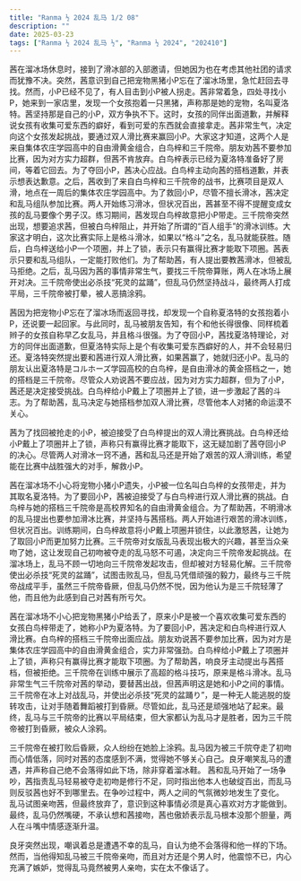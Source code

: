 ```yaml
---
title: "Ranma ½ 2024 乱马 1/2 08"
description: ""
date: 2025-03-23
tags: ["Ranma ½ 2024 乱马 ½", "Ranma ½ 2024", "202410"]
---
```


茜在溜冰场休息时，接到了滑冰部的入部邀请，但她因为也在考虑其他社团的请求而犹豫不决。突然，茜意识到自己把宠物黑猪小P忘在了溜冰场里，急忙赶回去寻找。然而，小P已经不见了，有人目击到小P被人拐走。茜非常着急，四处寻找小P，她来到一家店里，发现一个女孩抱着一只黑猪，声称那是她的宠物，名叫夏洛特。茜坚持那是自己的小P，双方争执不下。这时，女孩的同伴出面道歉，并解释说女孩有收集可爱东西的癖好，看到可爱的东西就会直接拿走。茜非常生气，决定向这个女孩发起挑战，要通过双人滑比赛来赢回小P。大家这才知道，这两个人是来自集体农庄学园高中的自由滑黄金组合，白鸟梓和三千院帝。朋友劝茜不要参加比赛，因为对方实力超群，但茜不肯放弃。白鸟梓表示已经为夏洛特准备好了房间，等着它回去。为了夺回小P，茜决心应战。白鸟梓主动向茜的搭档道歉，并表示想表达歉意。之后，茜收到了来自白鸟梓和三千院帝的战书，比赛项目是双人滑，地点在一周后的集体农庄学园高中。为了救回小P，尽管不擅长滑冰，茜决定和乱马组队参加比赛。两人开始练习滑冰，但状况百出，茜甚至不得不提醒变成女孩的乱马要像个男子汉。练习期间，茜发现白鸟梓故意把小P带走。三千院帝突然出现，想要追求茜，但被白鸟梓阻止，并开始了所谓的“百人组手”的滑冰训练。大家这才明白，这次比赛实际上是格斗滑冰，如果以“格斗”之名，乱马就能获胜。随后，白鸟梓送给小P一个项圈，并上了锁，表示只有赢得比赛才能取下项圈。茜表示只要和乱马组队，一定能打败他们。为了帮助茜，有人提出要教茜滑冰，但被乱马拒绝。之后，乱马因为茜的事情非常生气，要找三千院帝算账，两人在冰场上展开对决。三千院帝使出必杀技“死灵的盆踊”，但乱马仍然坚持战斗，最终两人打成平局，三千院帝被打晕，被人恶搞涂鸦。

茜因为把宠物小P忘在了溜冰场而返回寻找，却发现一个自称夏洛特的女孩抱着小P，还说要一起回家。与此同时，乱马被朋友告知，有个和他长得很像、同样梳着辫子的女孩自称早乙女乱马，并且格斗很强。为了夺回小P，茜找夏洛特理论，对方的同伴出面道歉，但夏洛特实际上是个有收集可爱东西癖好的人，并不会轻易归还。夏洛特突然提出要和茜进行双人滑比赛，如果茜赢了，她就归还小P。乱马的朋友认出夏洛特是コルホーズ学园高校的白鸟梓，是自由滑冰的黄金搭档之一，她的搭档是三千院帝。尽管众人劝说茜不要应战，因为对方实力超群，但为了小P，茜还是决定接受挑战。白鸟梓给小P戴上了项圈并上了锁，进一步激起了茜的斗志。为了帮助茜，乱马决定与她搭档参加双人滑比赛，尽管他本人对猪的命运漠不关心。

茜为了找回被抢走的小P，被迫接受了白鸟梓提出的双人滑比赛挑战。白鸟梓还给小P戴上了项圈并上了锁，声称只有赢得比赛才能取下，这无疑加剧了茜夺回小P的决心。尽管两人对滑冰一窍不通，茜和乱马还是开始了艰苦的双人滑训练，希望能在比赛中战胜强大的对手，解救小P。

茜在溜冰场不小心将宠物小猪小P遗失，小P被一位名叫白鸟梓的女孩带走，并为其取名夏洛特。为了要回小P，茜被迫接受了与白鸟梓进行双人滑比赛的挑战。白鸟梓与她的搭档三千院帝是高校界知名的自由滑黄金组合。为了帮助茜，不明滑冰的乱马提出也要参加滑冰比赛，并坚持与茜搭档。两人开始进行艰苦的滑冰训练，但状况百出。训练期间，白鸟梓故意将小P戴上项圈并锁住，以此激怒茜，让她为了取回小P而更加努力比赛。三千院帝对女版乱马表现出极大的兴趣，甚至当众亲吻了她，这让发现自己初吻被夺走的乱马怒不可遏，决定向三千院帝发起挑战。在溜冰场上，乱马不顾一切地向三千院帝发起攻击，但却被对方轻易化解。三千院帝使出必杀技“死灵的盆踊”，试图击败乱马，但乱马凭借顽强的毅力，最终与三千院帝战成平手，虽然三千院帝昏厥，但乱马仍然不悦，因为他认为是三千院轻薄了他，而且他为此感到自己对茜有所亏欠。

茜在溜冰场不小心把宠物黑猪小P给丢了，原来小P是被一个喜欢收集可爱东西的女孩白鸟梓带走了，她称小P为夏洛特。为了要回小P，茜决定和白鸟梓进行双人滑比赛。白鸟梓的搭档三千院帝出面应战。朋友劝说茜不要参加比赛，因为对方是集体农庄学园高中的自由滑黄金组合，实力非常强劲。白鸟梓给小P戴上了项圈并上了锁，声称只有赢得比赛才能取下项圈。为了帮助茜，响良牙主动提出与茜搭档，但被拒绝。三千院帝在训练中展示了高超的格斗技巧，原来是格斗滑冰。乱马非常生气三千院帝对茜的举动，要替茜出战，但茜声明这是她和小P之间的事情。三千院帝在冰上对战乱马，并使出必杀技“死灵的盆踊り”，是一种无人能逃脱的旋转攻击，让对手随着舞蹈被打到昏厥。尽管如此，乱马还是顽强地站了起来。最终，乱马与三千院帝的比赛以平局结束，但大家都认为乱马才是胜者，因为三千院帝被打到昏厥，被众人涂鸦。

三千院帝在被打败后昏厥，众人纷纷在她脸上涂鸦。乱马因为被三千院夺走了初吻而心情低落，同时对茜的态度感到不满，觉得她不够关心自己。良牙嘲笑乱马的遭遇，并声称自己绝不会落得如此下场，除非穿着溜冰鞋。 茜和乱马开始了一场争吵，茜指责乱马轻易被夺走初吻是修行不足，同时指出他本人也破绽百出，而乱马则反驳茜也好不到哪里去。在争吵过程中，两人之间的气氛微妙地发生了变化。 乱马试图亲吻茜，但最终放弃了，意识到这种事情必须是真心喜欢对方才能做到。 最终，乱马仍然嘴硬，不承认想和茜接吻，茜也傲娇表示乱马根本没那个胆量，两人在斗嘴中情感逐渐升温。

良牙突然出现，嘲讽着总是遭遇不幸的乱马，自认为绝不会落得和他一样的下场。然而，当他得知乱马被三千院帝亲吻，而且对方还是个男人时，他震惊不已，内心充满了嫉妒，觉得乱马竟然被男人亲吻，实在太不像话了。
